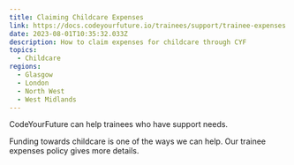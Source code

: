 ```yaml
---
title: Claiming Childcare Expenses
link: https://docs.codeyourfuture.io/trainees/support/trainee-expenses
date: 2023-08-01T10:35:32.033Z
description: How to claim expenses for childcare through CYF
topics:
  - Childcare
regions:
  - Glasgow
  - London
  - North West
  - West Midlands
---
```

C﻿odeYourFuture can help trainees who have support needs.

Funding towards childcare is one of the ways we can help. Our trainee expenses policy gives more details.